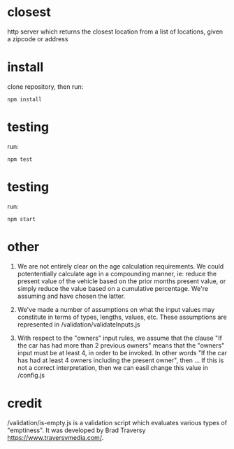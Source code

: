 # closest

http server which returns the closest location from a list of locations, given a zipcode or address

# install

clone repository, then run:

    npm install

# testing

run:

    npm test

# testing

run:

    npm start

# other

1. We are not entirely clear on the age calculation requirements. We could potententially calculate age in a compounding manner, ie: reduce the present value of the vehicle based on the prior months present value, or simply reduce the value based on a cumulative percentage. We're assuming and have chosen the latter.

2. We've made a number of assumptions on what the input values may constitute in terms of types, lengths, values, etc. These assumptions are represented in /validation/validateInputs.js

3. With respect to the "owners" input rules, we assume that the clause "If the car has had more than 2 previous owners" means that the "owners" input must be at least 4, in order to be invoked. In other words "If the car has had at least 4 owners including the present owner", then ... If this is not a correct interpretation, then we can easil change this value in /config.js

# credit

/validation/is-empty.js is a validation script which evaluates various types of "emptiness". It was developed by Brad Traversy https://www.traversymedia.com/.
